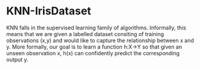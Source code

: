 # KNN-IrisDataset
KNN falls in the supervised learning family of algorithms. Informally, this means that we are given a labelled dataset consiting of training observations (x,y) and would like to capture the relationship between x and y. More formally, our goal is to learn a function h:X→Y so that given an unseen observation x, h(x) can confidently predict the corresponding output y.
